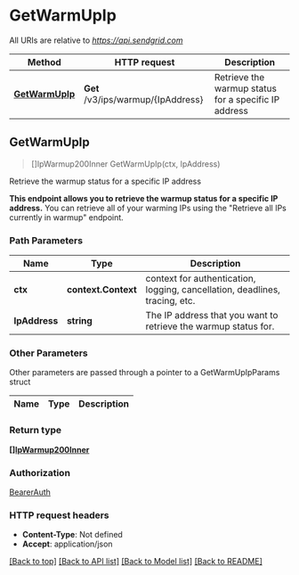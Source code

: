 # GetWarmUpIp

All URIs are relative to *https://api.sendgrid.com*

Method | HTTP request | Description
------------- | ------------- | -------------
[**GetWarmUpIp**](GetWarmUpIp.md#GetWarmUpIp) | **Get** /v3/ips/warmup/{IpAddress} | Retrieve the warmup status for a specific IP address



## GetWarmUpIp

> []IpWarmup200Inner GetWarmUpIp(ctx, IpAddress)

Retrieve the warmup status for a specific IP address

**This endpoint allows you to retrieve the warmup status for a specific IP address.**  You can retrieve all of your warming IPs using the \"Retrieve all IPs currently in warmup\" endpoint.

### Path Parameters


Name | Type | Description
------------- | ------------- | -------------
**ctx** | **context.Context** | context for authentication, logging, cancellation, deadlines, tracing, etc.
**IpAddress** | **string** | The IP address that you want to retrieve the warmup status for.

### Other Parameters

Other parameters are passed through a pointer to a GetWarmUpIpParams struct


Name | Type | Description
------------- | ------------- | -------------

### Return type

[**[]IpWarmup200Inner**](IpWarmup200Inner.md)

### Authorization

[BearerAuth](../README.md#BearerAuth)

### HTTP request headers

- **Content-Type**: Not defined
- **Accept**: application/json

[[Back to top]](#) [[Back to API list]](../README.md#documentation-for-api-endpoints)
[[Back to Model list]](../README.md#documentation-for-models)
[[Back to README]](../README.md)

